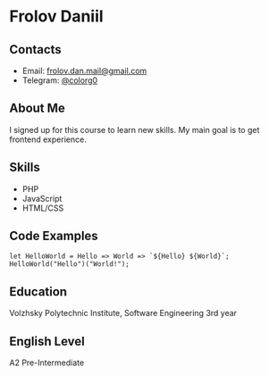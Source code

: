 # Frolov Daniil
## Contacts
* Email: frolov.dan.mail@gmail.com
* Telegram: [@colorg0](https://t.me/colorg0)
## About Me
I signed up for this course to learn new skills. My main goal is to get frontend experience.
## Skills
* PHP
* JavaScript
* HTML/CSS
## Code Examples
```
let HelloWorld = Hello => World => `${Hello} ${World}`;
HelloWorld("Hello")("World!");
```
## Education
Volzhsky Polytechnic Institute, Software Engineering 3rd year
## English Level
A2 Pre-Intermediate
